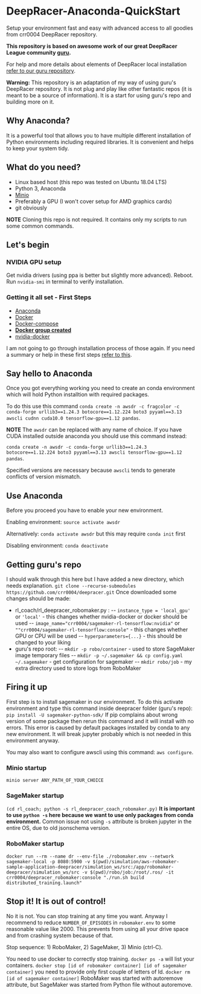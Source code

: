 # DeepRacer-Anaconda-QuickStart
Setup your environment fast and easy with advanced access to all goodies from crr0004 DeepRacer repository.

**This repository is based on awesome work of our great DeepRacer League community [guru](https://github.com/crr0004).**

For help and more details about elements of DeepRacer local installation [refer to our guru repository](https://github.com/crr0004/deepracer).

**Warning:** This repository is an adaptation of my way of using guru's DeepRacer repository. It is not plug and play like other fantastic repos (it is meant to be a source of information). It is a start for using guru's repo and building more on it.

## Why Anaconda?
It is a powerful tool that allows you to have multiple different installation of Python environments including required libraries. It is convenient and helps to keep your system tidy.

## What do you need?
- Linux based host (this repo was tested on Ubuntu 18.04 LTS)
- Python 3, Anaconda
- [Minio](https://min.io/download#/linux)
- Preferably a GPU (I won't cover setup for AMD graphics cards)
- git obviously

**NOTE** Cloning this repo is not required. It contains only my scripts to run some common commands.

## Let's begin
### NVIDIA GPU setup
Get nvidia drivers (using ppa is better but slightly more advanced). Reboot. Run `nvidia-smi` in terminal to verify installation.

### Getting it all set - First Steps
- [Anaconda](https://docs.anaconda.com/anaconda/install/linux/)
- [Docker](https://docs.docker.com/install/linux/docker-ce/ubuntu/)
- [Docker-compose](https://docs.docker.com/compose/install/#install-compose)
- **[Docker group created](https://docs.docker.com/install/linux/linux-postinstall/)**
- [nvidia-docker](https://github.com/NVIDIA/nvidia-docker/wiki/Installation-(version-2.0))

I am not going to go through installation process of those again. If you need a summary or help in these first steps [refer to this](https://github.com/ARCC-RACE/deepracer-for-dummies).

## Say hello to Anaconda
Once you got everything working you need to create an conda environment which will hold Python installtion with required packages.

To do this use this command `conda create -n awsdr -c fragcolor -c conda-forge urllib3==1.24.3 botocore==1.12.224 boto3 pyyaml==3.13 awscli cudnn cuda10.0 tensorflow-gpu==1.12 pandas`.

**NOTE** The `awsdr` can be replaced with any name of choice. If you have CUDA installed outside anaconda you should use this command instead:

`conda create -n awsdr -c conda-forge urllib3==1.24.3 botocore==1.12.224 boto3 pyyaml==3.13 awscli tensorflow-gpu==1.12 pandas`. 

Specified versions are necessary because `awscli` tends to generate conflicts of version mismatch.

## Use Anaconda
Before you proceed you have to enable your new environment.

Enabling environment: `source activate awsdr`

Alternatively: `conda activate awsdr` but this may require `conda init` first

Disabling environment: `conda deactivate`

## Getting guru's repo
I should walk through this here but I have added a new directory, which needs explanation.
`git clone --recurse-submodules https://github.com/crr0004/deepracer.git`
Once downloaded some changes should be made:
- rl_coach/rl_deepracer_robomaker.py :
-- `instance_type = 'local_gpu'` or `'local'` - this changes whether nvidia-docker or docker should be used
-- `image_name="crr0004/sagemaker-rl-tensorflow:nvidia"` or `""crr0004/sagemaker-rl-tensorflow:console"` - this changes whether GPU or CPU will be used
-- `hyperparameters={...}` - this should be changed to your liking
- guru's repo root:
-- `mkdir -p robo/container` - used to store SageMaker image temporary files
-- `mkdir -p ~/.sagemaker && cp config.yaml ~/.sagemaker` - get configuration for sagemaker
-- `mkdir robo/job` - my extra directory used to store logs from RoboMaker

## Firing it up
First step is to install sagemaker in our environment. To do this activate environment and type this command inside deepracer folder (guru's repo):
`pip install -U sagemaker-python-sdk/`
If pip complains about wrong version of some package then rerun this command and it will install with no errors.
This error is caused by default packages installed by conda to any new environment. It will break jupyter probably which is not needed in this environment anyway.

You may also want to configure awscli using this command: `aws configure`.

### Minio startup
`minio server ANY_PATH_OF_YOUR_CHOICE`

### SageMaker startup
`(cd rl_coach; python -s rl_deepracer_coach_robomaker.py)`
**It is important to use `python -s` here because we want to use only packages from conda environment.** Common issue not using `-s` attribute is broken jupyter in the entire OS, due to old jsonschema version.

### RoboMaker startup
`docker run --rm --name dr --env-file ./robomaker.env --network sagemaker-local -p 8080:5900 -v $(pwd)/simulation/aws-robomaker-sample-application-deepracer/simulation_ws/src:/app/robomaker-deepracer/simulation_ws/src -v $(pwd)/robo/job:/root/.ros/ -it crr0004/deepracer_robomaker:console "./run.sh build distributed_training.launch"`

## Stop it! It is out of control!
No it is not. You can stop training at any time you want. Anyway I recommend to reduce `NUMBER_OF_EPISODES` in `robomaker.env` to some reasonable value like 2000. This prevents from using all your drive space and from crashing system because of that.

Stop sequence: 1) RoboMaker, 2) SageMaker, 3) Minio (ctrl-C).

You need to use docker to correctly stop training.
`docker ps -a` will list your containers.
`docker stop [id of robomaker container] [id of sagemaker container]` you need to provide only first couple of letters of Id.
`docker rm [id of sagemaker container]` RoboMaker was started with autoremove attribute, but SageMaker was started from Python file without autoremove.

